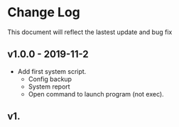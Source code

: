 # Change Log #
This document will reflect the lastest update and bug fix
## v1.0.0 - 2019-11-2 ##
- Add first system script.
	- Config backup
	- System report
	- Open command to launch program (not exec).


## v1. ## 
